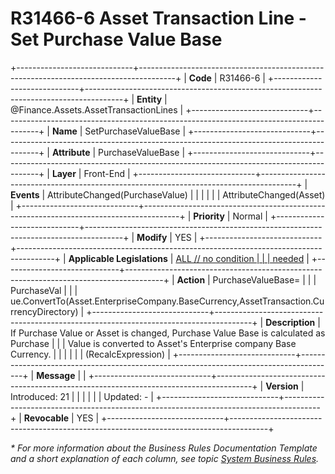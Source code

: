 ﻿---
erp.type: front-end-business-rule
erp.entity: Finance.Assets.AssetTransactionLines
---

# R31466-6 Asset Transaction Line - Set Purchase Value Base
+-----------------------------+---------------------------------------------------------------------------------------+
| **Code**                    | R31466-6                                                                              |
+-----------------------------+---------------------------------------------------------------------------------------+
| **Entity**                  | @Finance.Assets.AssetTransactionLines                                                                  |
+-----------------------------+---------------------------------------------------------------------------------------+
| **Name**                    | SetPurchaseValueBase                                                                  |
+-----------------------------+---------------------------------------------------------------------------------------+
| **Attribute**               | PurchaseValueBase                                                                     |
+-----------------------------+---------------------------------------------------------------------------------------+
| **Layer**                   | Front-End                                                                             |
+-----------------------------+---------------------------------------------------------------------------------------+
| **Events**                  | AttributeChanged(PurchaseValue)                                                       |
|                             |                                                                                       |
|                             | AttributeChanged(Asset)                                                               |
+-----------------------------+---------------------------------------------------------------------------------------+
| **Priority**                | Normal                                                                                |
+-----------------------------+---------------------------------------------------------------------------------------+
| **Modify**                  | YES                                                                                   |
+-----------------------------+---------------------------------------------------------------------------------------+
| **Applicable Legislations** | [ALL // no condition                                                                  |
|                             | needed](https://confluence.erp.net/display/techdoc/Country+Specific+Functionality)    |
+-----------------------------+---------------------------------------------------------------------------------------+
| **Action**                  | PurchaseValueBase=                                                                    |
|                             | PurchaseVal                                                                           |
|                             | ue.ConvertTo(Asset.EnterpriseCompany.BaseCurrency,AssetTransaction.CurrencyDirectory) |
+-----------------------------+---------------------------------------------------------------------------------------+
| **Description**             | If Purchase Value or Asset is changed, Purchase Value Base is calculated as Purchase  |
|                             | Value is converted to Asset\'s Enterprise company Base Currency.                      |
|                             |                                                                                       |
|                             | (RecalcExpression)                                                                    |
+-----------------------------+---------------------------------------------------------------------------------------+
| **Message**                 |                                                                                       |
+-----------------------------+---------------------------------------------------------------------------------------+
| **Version**                 | Introduced: 21                                                                        |
|                             |                                                                                       |
|                             | Updated: -                                                                            |
+-----------------------------+---------------------------------------------------------------------------------------+
| **Revocable**               | YES                                                                                   |
+-----------------------------+---------------------------------------------------------------------------------------+

*\* For more information about the Business Rules Documentation Template and a short explanation of each column, see
topic [System Business Rules](../templates/template-description-system-business-rules.md).*

  

  
